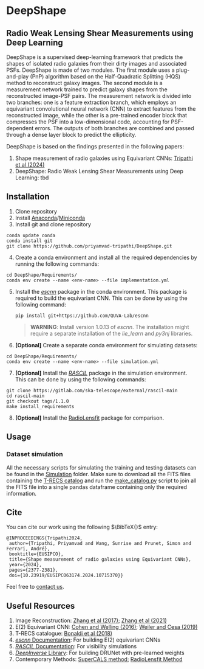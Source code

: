 # DeepShape
## Radio Weak Lensing Shear Measurements using Deep Learning

DeepShape is a supervised deep-learning framework that predicts the shapes of isolated radio galaxies from their dirty images and associated PSFs. DeepShape is made of two modules. The first module uses a plug-and-play (PnP) algorithm based on the Half-Quadratic Splitting (HQS) method to reconstruct galaxy images. The second module is a measurement network trained to predict galaxy shapes from the reconstructed image-PSF pairs. The measurement network is divided into two branches: one is a feature extraction branch, which employs an equivariant convolutional neural network (CNN) to extract features from the reconstructed image, while the other is a pre-trained encoder block that compresses the PSF into a low-dimensional code, accounting for PSF-dependent errors. The outputs of both branches are combined and passed through a dense layer block to predict the ellipticity.

DeepShape is based on the findings presented in the following papers:
1. Shape measurement of radio galaxies using Equivariant CNNs: [Tripathi et al (2024)](https://ieeexplore.ieee.org/abstract/document/10715370)
2. DeepShape: Radio Weak Lensing Shear Measurements using Deep Learning: tbd

## Installation
 
1. Clone repository
2. Install [Anaconda](https://docs.anaconda.com/anaconda/install/)/[Miniconda](https://docs.anaconda.com/miniconda/install/)
3. Install git and clone repository
  ````
  conda update conda
  conda install git
  git clone https://github.com/priyamvad-tripathi/DeepShape.git
  ````
4. Create a conda environment and install all the required dependencies by running the following commands:
  ````
  cd DeepShape/Requirements/
  conda env create --name <env-name> --file implementation.yml
  ````
5. Install the [_escnn_](https://github.com/QUVA-Lab/escnn/) package in the conda environment. This package is required to build the equivariant CNN.
   This can be done by using the following command:
   ````
   pip install git+https://github.com/QUVA-Lab/escnn
   ````
   > **WARNING**: Install version 1.0.13 of _escnn_. The installation might require a separate installation of the _lie_learn_ and _py3nj_ libraries.
7. **[Optional]** Create a separate conda environment for simulating datasets:
  ````
  cd DeepShape/Requirements/
  conda env create --name <env-name> --file simulation.yml
  ````
7. **[Optional]** Install the [_RASCIL_](https://gitlab.com/ska-telescope/external/rascil-main) package in the simulation environment. This can be done by using the following commands:
  ````
  git clone https://gitlab.com/ska-telescope/external/rascil-main
  cd rascil-main
  git checkout tags/1.1.0
  make install_requirements
  ````
8. **[Optional]** Install the [RadioLensfit](https://github.com/marziarivi/RadioLensfit2/) package for comparison.

## Usage
### Dataset simulation
All the necessary scripts for simulating the training and testing datasets can be found in the [Simulation](Simulation/) folder. Make sure to download all the FITS files containing the [T-RECS catalog](http://cdsarc.u-strasbg.fr/ftp/VII/282/fits/) and run the [make_catalog.py](Simulation/make_catalog.py) script to join all the FITS file into a single pandas dataframe containing only the required information. 

## Cite
You can cite our work using the following $\BibTeX{}$ entry:
 ````
@INPROCEEDINGS{Tripathi2024,
  author={Tripathi, Priyamvad and Wang, Sunrise and Prunet, Simon and Ferrari, André},
  booktitle={EUSIPCO}, 
  title={Shape measurement of radio galaxies using Equivariant CNNs}, 
  year={2024},
  pages={2377-2381},
  doi={10.23919/EUSIPCO63174.2024.10715370}}
 ````
Feel free to [contact us](mailto:priyamvad.tripathi@oca.eu).

## Useful Resources
1. Image Reconstruction: [Zhang et al (2017)](https://arxiv.org/abs/1704.03264); [Zhang et al (2021)](https://arxiv.org/abs/2008.13751)
2. E(2) Equivariant CNN: [Cohen and Welling (2016)](https://arxiv.org/abs/1612.08498); [Weiler and Cesa (2019)](https://arxiv.org/abs/1911.08251)
3. T-RECS catalogue: [Bonaldi et al (2018)](https://academic.oup.com/mnras/article/482/1/2/5108200) 
4. [_escnn_ Documentation](https://quva-lab.github.io/escnn/): For building $\mathrm{E}(2)$ equivariant CNNs
5. [_RASCIL_ Documentation](https://rascil-main.readthedocs.io/en/1.1.0/index.html): For visibility simulations
6. [_DeepInverse_ Library](https://github.com/deepinv/deepinv/): For building DRUNet with pre-learned weights
7. Contemporary Methods: [SuperCALS method](https://academic.oup.com/mnras/article/495/2/1737/5815095); [RadioLensfit Method](https://www.sciencedirect.com/science/article/pii/S2213133722000191)
